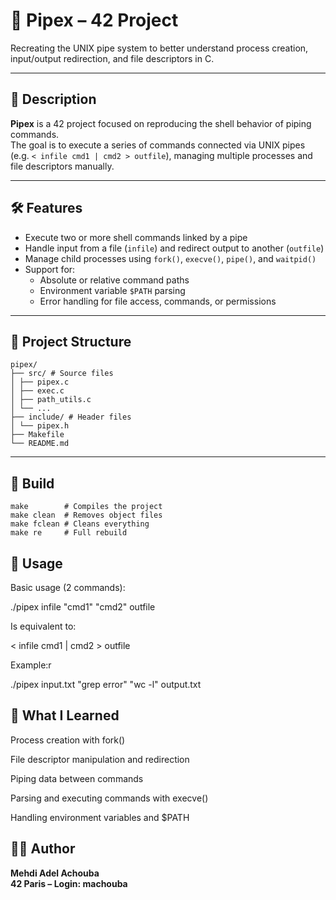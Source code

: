 # 🔗 Pipex – 42 Project

Recreating the UNIX pipe system to better understand process creation, input/output redirection, and file descriptors in C.

---

## 📌 Description

**Pipex** is a 42 project focused on reproducing the shell behavior of piping commands.  
The goal is to execute a series of commands connected via UNIX pipes (e.g. `< infile cmd1 | cmd2 > outfile`), managing multiple processes and file descriptors manually.

---

## 🛠️ Features

- Execute two or more shell commands linked by a pipe
- Handle input from a file (`infile`) and redirect output to another (`outfile`)
- Manage child processes using `fork()`, `execve()`, `pipe()`, and `waitpid()`
- Support for:
  - Absolute or relative command paths
  - Environment variable `$PATH` parsing
  - Error handling for file access, commands, or permissions

---

## 📂 Project Structure
```
pipex/
├── src/ # Source files
│ ├── pipex.c
│ ├── exec.c
│ ├── path_utils.c
│ └── ...
├── include/ # Header files
│ └── pipex.h
├── Makefile
└── README.md
```

---

## 🔧 Build

```
make        # Compiles the project
make clean  # Removes object files
make fclean # Cleans everything
make re     # Full rebuild
```
## 🧪 Usage

Basic usage (2 commands):

./pipex infile "cmd1" "cmd2" outfile

Is equivalent to:

< infile cmd1 | cmd2 > outfile

Example:r

./pipex input.txt "grep error" "wc -l" output.txt

## 🧠 What I Learned
Process creation with fork()

File descriptor manipulation and redirection

Piping data between commands

Parsing and executing commands with execve()

Handling environment variables and $PATH

## 👨‍💻 Author
**Mehdi Adel Achouba**  
**42 Paris – Login: machouba**
